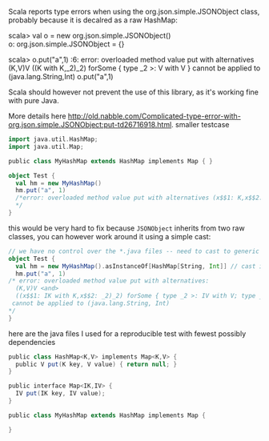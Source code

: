 Scala reports type errors when using the org.json.simple.JSONObject class, probably because it is decalred as a raw HashMap:

scala> val o = new org.json.simple.JSONObject()  
o: org.json.simple.JSONObject = {}

scala> o.put("a",1)
<console>:6: error: overloaded method value put with alternatives (K,V)V <and> ((K with K,_2)_2) forSome { type _2 >: V with V } cannot be applied to (java.lang.String,Int)
       o.put("a",1)

Scala should however not prevent the use of this library, as it's working fine with pure Java.

More details here <http://old.nabble.com/Complicated-type-error-with-org.json.simple.JSONObject:put-td26716918.html>.
smaller testcase

```scala
import java.util.HashMap;
import java.util.Map;

public class MyHashMap extends HashMap implements Map { }
```

```scala
object Test {
  val hm = new MyHashMap() 
  hm.put("a", 1)
  /*error: overloaded method value put with alternatives (x$$1: K,x$$2: V)V <and> ((x$$1: K with K,x$$2: _2)_2) forSome { type _2 >: V with V; type _2 >: V with V; type _2 >: V with V; type _2 >: V with V } cannot be applied to (java.lang.String,Int)
  */
}
```
this would be very hard to fix because `JSONObject` inherits from two raw classes, you can however work around it using a simple cast:

```scala
// we have no control over the *.java files -- need to cast to generic supertype of MyHashMap (i.e., JSONObject) for interoperability
object Test {
  val hm = new MyHashMap().asInstanceOf[HashMap[String, Int]] // cast is needed to avoid error in comment below
  hm.put("a", 1)
/* error: overloaded method value put with alternatives:
  (K,V)V <and>
  ((x$$1: IK with K,x$$2: _2)_2) forSome { type _2 >: IV with V; type _2 >: IV with V; type _2 >: IV with V; type _2 >: IV with V }
 cannot be applied to (java.lang.String, Int)
*/
}
```

here are the java files I used for a reproducible test with fewest possibly dependencies

```scala
public class HashMap<K,V> implements Map<K,V> {
  public V put(K key, V value) { return null; }
}
```

```scala
public interface Map<IK,IV> {
  IV put(IK key, IV value);
}
```

```scala
public class MyHashMap extends HashMap implements Map {

}
```

